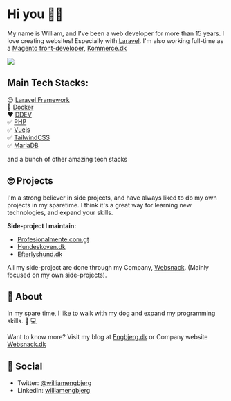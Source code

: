 # Hi you 👋🏼

My name is William, and I've been a web developer for more than 15 years. I love creating websites! Especially with [Laravel](https://github.com/laravel). I'm also working full-time as a [Magento front-developer](https://github.com/magento), [Kommerce.dk](http://kommerce.dk/)


![](https://github-readme-stats.vercel.app/api?username=williamengbjerg&show_icons=true&count_private=true)


## Main Tech Stacks: 

😍 [Laravel Framework](https://github.com/laravel) <br>
🐳 [Docker](https://github.com/docker) <br>
❤️ [DDEV](https://www.ddev.com/) <br>
✅ [PHP](https://github.com/topics/php) <br>
✅ [Vuejs](https://github.com/vuejs) <br>
✅ [TailwindCSS](https://github.com/tailwindlabs) <br>
✅ [MariaDB](https://github.com/mariadb) <br>

and a bunch of other amazing tech stacks


## 🤓 Projects 

I'm a strong believer in side projects, and have always liked to do my own projects in my sparetime. I think it's a great way for learning new technologies, and expand your skills.

**Side-project I maintain:**
- [Profesionalmente.com.gt](https://profesionalmente.com.gt)
- [Hundeskoven.dk](https://hundeskoven.dk) 
- [Efterlyshund.dk](https://efterlyshund.dk) 

All my side-project are done through my Company, [Websnack](https://github.com/websnack-dk). (Mainly focused on my own side-projects).


## 🥷 About

In my spare time, I like to walk with my dog and expand my programming skills. 🐶 💻

Want to know more? Visit my blog at [Engbjerg.dk](https://engbjerg.dk) or Company website [Websnack.dk](https://websnack.dk)


## 🍺 Social

- Twitter: [@williamengbjerg](https://twitter.com/williamengbjerg)
- LinkedIn: [williamengbjerg](https://www.linkedin.com/in/williamengbjerg/)
